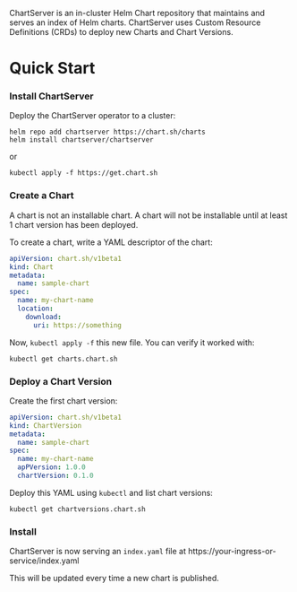 

ChartServer is an in-cluster Helm Chart repository that maintains and serves an index of Helm charts. ChartServer uses Custom Resource Definitions (CRDs) to deploy new Charts and Chart Versions.

# Quick Start

### Install ChartServer

Deploy the ChartServer operator to a cluster:

```shell
helm repo add chartserver https://chart.sh/charts
helm install chartserver/chartserver
```

or

```shell
kubectl apply -f https://get.chart.sh
```

### Create a Chart
A chart is not an installable chart. A chart will not be installable until at least 1 chart version has been deployed.

To create a chart, write a YAML descriptor of the chart:

```yaml
apiVersion: chart.sh/v1beta1
kind: Chart
metadata:
  name: sample-chart
spec:
  name: my-chart-name
  location:
    download:
      uri: https://something
```

Now, `kubectl apply -f` this new file. You can verify it worked with:

```shell
kubectl get charts.chart.sh
```

### Deploy a Chart Version

Create the first chart version:

```yaml
apiVersion: chart.sh/v1beta1
kind: ChartVersion
metadata:
  name: sample-chart
spec:
  name: my-chart-name
  apPVersion: 1.0.0
  chartVersion: 0.1.0
```

Deploy this YAML using `kubectl` and list chart versions:

```
kubectl get chartversions.chart.sh
```

### Install

ChartServer is now serving an `index.yaml` file at https://your-ingress-or-service/index.yaml

This will be updated every time a new chart is published.
